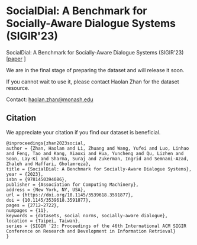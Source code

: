 # SocialDial: A Benchmark for Socially-Aware Dialogue Systems (SIGIR'23)
SocialDial: A Benchmark for Socially-Aware Dialogue Systems (SIGIR'23) [[paper](https://dl.acm.org/doi/10.1145/3539618.3591877) ]


We are in the final stage of preparing the dataset and will release it soon.

If you cannot wait to use it, please contact Haolan Zhan for the dataset resource.

Contact: haolan.zhan@monash.edu

## Citation
We appreciate your citation if you find our dataset is beneficial.

```
@inproceedings{zhan2023social,
author = {Zhan, Haolan and Li, Zhuang and Wang, Yufei and Luo, Linhao and Feng, Tao and Kang, Xiaoxi and Hua, Yuncheng and Qu, Lizhen and Soon, Lay-Ki and Sharma, Suraj and Zukerman, Ingrid and Semnani-Azad, Zhaleh and Haffari, Gholamreza},
title = {SocialDial: A Benchmark for Socially-Aware Dialogue Systems},
year = {2023},
isbn = {9781450394086},
publisher = {Association for Computing Machinery},
address = {New York, NY, USA},
url = {https://doi.org/10.1145/3539618.3591877},
doi = {10.1145/3539618.3591877},
pages = {2712–2722},
numpages = {11},
keywords = {datasets, social norms, socially-aware dialogue},
location = {Taipei, Taiwan},
series = {SIGIR '23: Proceedings of the 46th International ACM SIGIR Conference on Research and Development in Information Retrieval}
}
```

